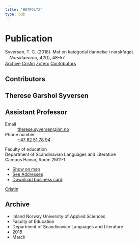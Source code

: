 ```yaml
---
title: "H8TPQLYZ"
type: pub
---
```

<h1>Publication</h1>
<article id="csl-bib-container-H8TPQLYZ" class="csl-bib-container">
  <div class="csl-bib-body" style="line-height: 1.35; padding-left: 1em; text-indent:-1em;">
  <div class="csl-entry">Syversen, T. G. (2018). Mot en kategorial dannelse i norskfaget. <i>Norskl&#xE6;reren</i>, <i>42</i>(1), 48&#x2013;57.</div>
</div>
  <div class="csl-bib-buttons">
    <a href="#taxonomy-article-H8TPQLYZ" class="csl-bib-button">Archive</a>
    <a href alt="Cristin URL" class="csl-bib-button">Cristin</a>
    <a href alt="Zotero URL" class="csl-bib-button">Zotero</a>
    <a href="#contributors-article-H8TPQLYZ" class="csl-bib-button">Contributors</a>
  </div>
  <div id="csl-bib-meta-container-H8TPQLYZ"></div>
</article>
<div id="csl-bib-meta-H8TPQLYZ" class="csl-bib-meta">
  <article id="contributors-article-H8TPQLYZ" class="contributors-article">
    <h1>Contributors</h1>
    <div class="personas">
<div class="vrtx-hinn-person-card">
<div class="photo">
<i class="lar la-user-circle missing-person"></i>
</div>
<div class="info">
<hgroup><h1>Therese Garshol Syversen</h1>
<h2>Assistant Professor</h2>
</hgroup><dl>
<dt>Email</dt>
<dd>
<a href="mailto:therese.syversen@inn.no">therese.syversen@inn.no</a>
</dd>
<dt>Phone number</dt>
<dd><a href="tel:+4762517894">
+47 62 51 78 94
</a></dd>
</dl>
<p>
Faculty of education<br>
Department of Scandinavian Languages and Literature<br>
Campus Hamar,
Room 2M11-1
</p>
<ul class="vrtx-hinn-links">
<li><a href="https://www.google.com/maps?q=60.79582,11.07304">Show on map</a></li>
<li><a href="https://www.inn.no/english/find-an-employee/therese-syversen.html#vrtx-hinn-addresses">See Addresses</a></li>
<li><a href="https://www.inn.no/english/find-an-employee/therese-syversen.html?vrtx=vcf">Download business card</a></li>
</ul>
</div>
</div>
<a href="https://app.cristin.no/persons/show.jsf?id=846764" alt="Cristin URL" class="personas-cristin">Cristin</a>
</div>
  </article>
  <article id="taxonomy-article-H8TPQLYZ" class="taxonomy-article">
    <h1>Archive</h1>
    <ul>
      <li>Inland Norway University of Applied Sciences</li>
      <li>Faculty of Education</li>
      <li>Department of Scandinavian Languages and Literature</li>
      <li>2018</li>
      <li>March</li>
    </ul>
  </article>
</div>

